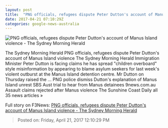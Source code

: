 ```yaml
---
layout: post
title:  "PNG officials, refugees dispute Peter Dutton's account of Manus Island violence - The Sydney Morning Herald"
date: 2017-04-21 07:10:29Z
categories: google-news-australia
---
```


![PNG officials, refugees dispute Peter Dutton's account of Manus Island violence - The Sydney Morning Herald](http://www.smh.com.au/content/dam/images/g/v/n/6/m/k/image.related.socialLead.620x349.gvpdu4.png/1492780228130.jpg)

The Sydney Morning Herald PNG officials, refugees dispute Peter Dutton's account of Manus Island violence The Sydney Morning Herald Immigration Minister Peter Dutton is facing claims he has spread "children overboard" style misinformation by appearing to blame asylum seekers for last week's violent outburst at the Manus Island detention centre. Mr Dutton on Thursday raised the ... PNG police dismiss Dutton's explanation of Manus Island unrest SBS Aust trial to hear from Manus detainees 9news.com.au Assault claims rejected after Manus violence The Sunshine Coast Daily all 35 news articles »


Full story on F3News: [PNG officials, refugees dispute Peter Dutton's account of Manus Island violence - The Sydney Morning Herald](http://www.f3nws.com/n/4mNRJE)

> Posted on: Friday, April 21, 2017 12:10:29 PM
